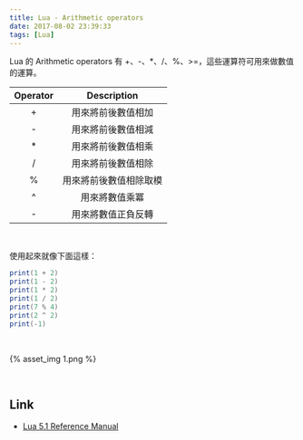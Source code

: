 ```yaml
---
title: Lua - Arithmetic operators
date: 2017-08-02 23:39:33
tags: [Lua]
---
```


Lua 的 Arithmetic operators 有 +、-、*、/、%、>=，這些運算符可用來做數值的運算。  

<!-- More -->

| Operator | Description |
|:-------------:|:-------------:|
| + | 用來將前後數值相加 |
| - | 用來將前後數值相減 |
| * | 用來將前後數值相乘 |
| / | 用來將前後數值相除 |
| % | 用來將前後數值相除取模 |
| ^ | 用來將數值乘冪 |
| - | 用來將數值正負反轉 |

<br/>


使用起來就像下面這樣：  

```Lua
print(1 + 2)            
print(1 - 2)    
print(1 * 2)          
print(1 / 2)         
print(7 % 4) 
print(2 ^ 2)       
print(-1)                  
```

<br/>


{% asset_img 1.png %}

<br/>


Link
----
* [Lua 5.1 Reference Manual](http://www.lua.org/manual/5.1/manual.html#2.5.2)
